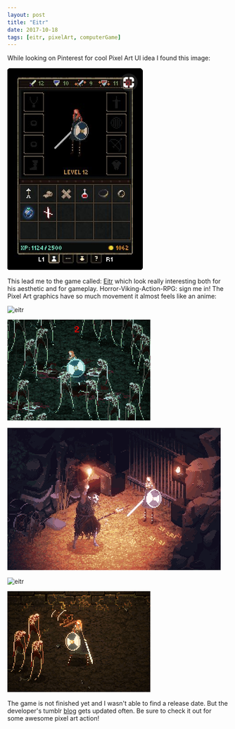 ```yaml
---
layout: post
title: "Eitr"
date: 2017-10-18
tags: [eitr, pixelArt, computerGame]
---
```


While looking on Pinterest for cool Pixel Art UI idea I found this image:

![ps](../img/eitr_ui.png)

This lead me to the game called: [Eitr](http://eitrthegame.com/) which look really interesting both for his aesthetic and for gameplay. Horror-Viking-Action-RPG: sign me in! The Pixel Art graphics have so much movement it almost feels like an anime:

![eitr](https://dl.dropboxusercontent.com/s/hyq0d08mfsldlm6/dualwield-firearrow.gif)

![eitr](../img/eitr_1.gif)

![eitr](../img/eitr_2.gif)

![eitr](https://dl.dropboxusercontent.com/s/knleuwjmi16gs0l/side-step.gif)

![eitr](../img/eitr_3.gif)

The game is not finished yet and I wasn't able to find a release date. But the developer's tumblr [blog](http://eitrthegame.tumblr.com/) gets updated often. Be sure to check it out for some awesome pixel art action!

